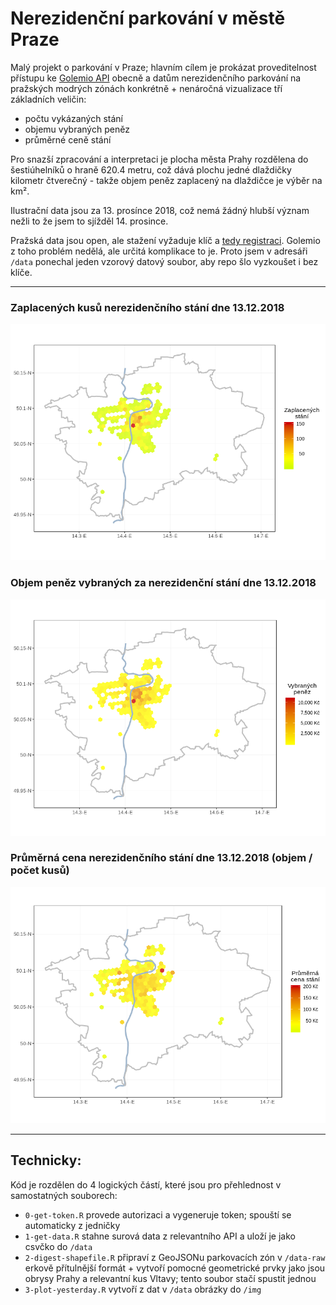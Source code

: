 # Nerezidenční parkování v městě Praze 

Malý projekt o parkování v Praze; hlavním cílem je prokázat proveditelnost přístupu ke [Golemio API](https://golemio.cz/cs/oblasti) obecně a datům nerezidenčního parkování na pražských modrých zónách konkrétně + nenáročná vizualizace tří základních veličin:  
- počtu vykázaných stání
- objemu vybraných peněz
- průměrné ceně stání

Pro snazší zpracování a interpretaci je plocha města Prahy rozdělena do šestiúhelníků o hraně 620.4 metru, což dává plochu jedné dlaždičky kilometr čtverečný - takže objem peněz zaplacený na dlaždičce je výběr na km².

Ilustrační data jsou za 13. prosínce 2018, což nemá žádný hlubší význam nežli to že jsem to sjížděl 14. prosince.

Pražská data jsou open, ale stažení vyžaduje klíč a [tedy registraci](https://forms.office.com/Pages/ResponsePage.aspx?id=G_covg45fU2pSJTcfbAq47pHNd0Qs7JBlMIQJar5KcxUQjVaWUlORlEyRU1OVVQ0SU1BVTNLMEdIViQlQCN0PWcu). Golemio z toho problém nedělá, ale určitá komplikace to je. Proto jsem v adresáři `/data` ponechal jeden vzorový datový soubor, aby repo šlo vyzkoušet i bez klíče.

<hr>

### Zaplacených kusů nerezidenčního stání dne 13.12.2018
<p align="center">
  <img src="https://github.com/jlacko/golemio-nrpkg/blob/master/img/kusy.png?raw=true" alt="počty stání"/>
</p>

### Objem peněz vybraných za nerezidenční stání dne 13.12.2018
<p align="center">
  <img src="https://github.com/jlacko/golemio-nrpkg/blob/master/img/koruny.png?raw=true" alt="objem vybraných peněz"/>
</p>

### Průměrná cena nerezidenčního stání dne 13.12.2018 (objem / počet kusů)
<p align="center">
  <img src="https://github.com/jlacko/golemio-nrpkg/blob/master/img/prumerka.png?raw=true" alt="průměrná cena stání"/>
</p>

<hr>

## Technicky:

Kód je rozdělen do 4 logických částí, které jsou pro přehlednost v samostatných souborech:  
- `0-get-token.R` provede autorizaci a vygeneruje token; spouští se automaticky z jedničky  
- `1-get-data.R` stahne surová data z relevantního API a uloží je jako csvčko do `/data`  
- `2-digest-shapefile.R` připraví z GeoJSONu parkovacích zón v `/data-raw` erkově přítulnější formát + vytvoří pomocné geometrické prvky jako jsou obrysy Prahy a relevantní kus Vltavy; tento soubor stačí spustit jednou  
- `3-plot-yesterday.R` vytvoří z dat v `/data` obrázky do `/img`   
